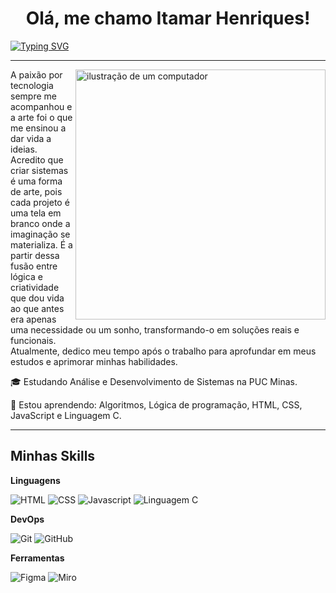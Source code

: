 <h1 align="center">Olá, me chamo Itamar Henriques!</h1>

[![Typing SVG](https://readme-typing-svg.demolab.com?font=Fira+Code&weight=500&size=24&pause=1000&color=F7F7F7&center=true&vCenter=true&width=1100&lines=Seja+bem+vindo+ao+meu+GitHub!+%E0%B8%85%E2%81%A0%5E%E2%81%A0%E2%80%A2%E2%81%A0%EF%BB%8C%E2%81%A0%E2%80%A2%E2%81%A0%5E%E2%81%A0%E0%B8%85)](https://git.io/typing-svg)

---

<img src="https://raw.githubusercontent.com/MicaelliMedeiros/micaellimedeiros/master/image/computer-illustration.png" alt="ilustração de um computador" min-width="400px" max-width="400px" width="400px" align="right">

<p align="left"> 
  A paixão por tecnologia sempre me acompanhou e a arte foi o que me ensinou a dar vida a ideias. Acredito que criar sistemas é uma forma de arte, pois cada projeto é uma tela em branco onde a imaginação se materializa. É a partir dessa fusão entre lógica e criatividade que dou vida ao que antes era apenas uma necessidade ou um sonho, transformando-o em soluções reais e funcionais.<br>
  Atualmente, dedico meu tempo após o trabalho para aprofundar em meus estudos e aprimorar minhas habilidades.
</p>

<p align="left">
 🎓 Estudando Análise e Desenvolvimento de Sistemas na PUC Minas.
</p>

<p align="left">
  🌱 Estou aprendendo: Algoritmos, Lógica de programação, HTML, CSS, JavaScript e Linguagem C.
</p>

---

## Minhas Skills

**Linguagens**

<img src="https://img.shields.io/badge/HTML5-E34F26.svg?style=for-the-badge&logo=HTML5&logoColor=white" alt="HTML"> <img src="https://img.shields.io/badge/CSS-663399.svg?style=for-the-badge&logo=CSS&logoColor=white " alt="CSS " >
<img src="https://img.shields.io/badge/JavaScript-F7DF1E.svg?style=for-the-badge&logo=JavaScript&logoColor=black " alt="Javascript ">
<img src="https://img.shields.io/badge/C-A8B9CC.svg?style=for-the-badge&logo=C&logoColor=black " alt="Linguagem C" >

<!--
**Utilidades**

<img src=" " alt=" " >
<img src=" " alt=" " >
<img src=" " alt=" " >

-->

**DevOps**

<img src="https://img.shields.io/badge/Git-F05032.svg?style=for-the-badge&logo=Git&logoColor=white " alt="Git" > <img src="https://img.shields.io/badge/GitHub-181717.svg?style=for-the-badge&logo=GitHub&logoColor=white " alt="GitHub" >


**Ferramentas**

<img src="https://img.shields.io/badge/Figma-F24E1E.svg?style=for-the-badge&logo=Figma&logoColor=white" alt="Figma" > <img src="https://img.shields.io/badge/Miro-050038.svg?style=for-the-badge&logo=Miro&logoColor=white " alt="Miro" >


<br/>

<!--
![Anurag's GitHub stats](https://github-readme-stats.vercel.app/api?username=Itamar-Neto&show_icons=true&theme=transparent)
-->
